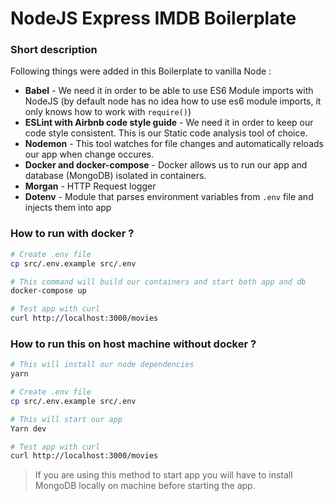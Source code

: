 # NodeJS Express IMDB Boilerplate

### Short description

Following things were added in this Boilerplate to vanilla Node :

* **Babel** - We need it in order to be able to use ES6 Module imports with NodeJS (by default node has no idea how to use es6 module imports, it only knows how to work with `require()`)
* **ESLint with Airbnb code style guide** - We need it in order to keep our code style consistent. This is our Static code analysis tool of choice.
* **Nodemon** - This tool watches for file changes and automatically reloads our app when change occures.
* **Docker and docker-compose** - Docker allows us to run our app and database (MongoDB) isolated in containers.
* **Morgan** - HTTP Request logger
* **Dotenv** - Module that parses environment variables from `.env` file and injects them into app

### How to run with docker ?

```bash
# Create .env file
cp src/.env.example src/.env

# This command will build our containers and start both app and db
docker-compose up

# Test app with curl
curl http://localhost:3000/movies
```

### How to run this on host machine without docker ?

```bash
# This will install our node dependencies
yarn

# Create .env file
cp src/.env.example src/.env

# This will start our app
Yarn dev

# Test app with curl
curl http://localhost:3000/movies
```
> If you are using this method to start app you will have to install MongoDB locally on machine before starting the app.